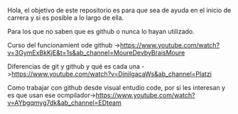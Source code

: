 Hola, el objetivo de este repositorio es para que sea de ayuda en el inicio de carrera y si es posible a lo largo de ella.

Para los que no saben que es github o nunca lo hayan utilizado.

Curso del funcionamient ode github ->https://www.youtube.com/watch?v=3GymExBkKjE&t=1s&ab_channel=MoureDevbyBraisMoure

Diferencias de git y github y qué es cada una ->https://www.youtube.com/watch?v=DinilgacaWs&ab_channel=Platzi

Como trabajar con github desde visual entudio code, por si les interesan y es que usan ese ocmpilador->https://www.youtube.com/watch?v=AYbgqmyg7dk&ab_channel=EDteam













